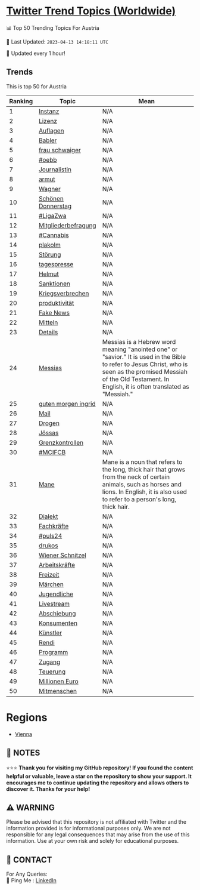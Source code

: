 [Twitter Trend Topics (Worldwide)](https://github.com/ErcinDedeoglu/Twitter-Trend-Topics)
==========


📊 Top 50 Trending Topics For Austria

📆 Last Updated: `2023-04-13 14:18:11 UTC`

🔧 Updated every 1 hour!


## Trends

This is top 50 for Austria

| Ranking | Topic | Mean |
| ------- | ------------ | ------------ |
| 1 | [Instanz](http://twitter.com/search?q=Instanz) | N/A |
| 2 | [Lizenz](http://twitter.com/search?q=Lizenz) | N/A |
| 3 | [Auflagen](http://twitter.com/search?q=Auflagen) | N/A |
| 4 | [Babler](http://twitter.com/search?q=Babler) | N/A |
| 5 | [frau schwaiger](http://twitter.com/search?q=frau+schwaiger) | N/A |
| 6 | [#oebb](http://twitter.com/search?q=%23oebb) | N/A |
| 7 | [Journalistin](http://twitter.com/search?q=Journalistin) | N/A |
| 8 | [armut](http://twitter.com/search?q=armut) | N/A |
| 9 | [Wagner](http://twitter.com/search?q=Wagner) | N/A |
| 10 | [Schönen Donnerstag](http://twitter.com/search?q=Sch%c3%b6nen+Donnerstag) | N/A |
| 11 | [#LigaZwa](http://twitter.com/search?q=%23LigaZwa) | N/A |
| 12 | [Mitgliederbefragung](http://twitter.com/search?q=Mitgliederbefragung) | N/A |
| 13 | [#Cannabis](http://twitter.com/search?q=%23Cannabis) | N/A |
| 14 | [plakolm](http://twitter.com/search?q=plakolm) | N/A |
| 15 | [Störung](http://twitter.com/search?q=St%c3%b6rung) | N/A |
| 16 | [tagespresse](http://twitter.com/search?q=tagespresse) | N/A |
| 17 | [Helmut](http://twitter.com/search?q=Helmut) | N/A |
| 18 | [Sanktionen](http://twitter.com/search?q=Sanktionen) | N/A |
| 19 | [Kriegsverbrechen](http://twitter.com/search?q=Kriegsverbrechen) | N/A |
| 20 | [produktivität](http://twitter.com/search?q=produktivit%c3%a4t) | N/A |
| 21 | [Fake News](http://twitter.com/search?q=Fake+News) | N/A |
| 22 | [Mitteln](http://twitter.com/search?q=Mitteln) | N/A |
| 23 | [Details](http://twitter.com/search?q=Details) | N/A |
| 24 | [Messias](http://twitter.com/search?q=Messias) | Messias is a Hebrew word meaning "anointed one" or "savior." It is used in the Bible to refer to Jesus Christ, who is seen as the promised Messiah of the Old Testament. In English, it is often translated as "Messiah." |
| 25 | [guten morgen ingrid](http://twitter.com/search?q=guten+morgen+ingrid) | N/A |
| 26 | [Mail](http://twitter.com/search?q=Mail) | N/A |
| 27 | [Drogen](http://twitter.com/search?q=Drogen) | N/A |
| 28 | [Jössas](http://twitter.com/search?q=J%c3%b6ssas) | N/A |
| 29 | [Grenzkontrollen](http://twitter.com/search?q=Grenzkontrollen) | N/A |
| 30 | [#MCIFCB](http://twitter.com/search?q=%23MCIFCB) | N/A |
| 31 | [Mane](http://twitter.com/search?q=Mane) | Mane is a noun that refers to the long, thick hair that grows from the neck of certain animals, such as horses and lions. In English, it is also used to refer to a person's long, thick hair. |
| 32 | [Dialekt](http://twitter.com/search?q=Dialekt) | N/A |
| 33 | [Fachkräfte](http://twitter.com/search?q=Fachkr%c3%a4fte) | N/A |
| 34 | [#puls24](http://twitter.com/search?q=%23puls24) | N/A |
| 35 | [drukos](http://twitter.com/search?q=drukos) | N/A |
| 36 | [Wiener Schnitzel](http://twitter.com/search?q=Wiener+Schnitzel) | N/A |
| 37 | [Arbeitskräfte](http://twitter.com/search?q=Arbeitskr%c3%a4fte) | N/A |
| 38 | [Freizeit](http://twitter.com/search?q=Freizeit) | N/A |
| 39 | [Märchen](http://twitter.com/search?q=M%c3%a4rchen) | N/A |
| 40 | [Jugendliche](http://twitter.com/search?q=Jugendliche) | N/A |
| 41 | [Livestream](http://twitter.com/search?q=Livestream) | N/A |
| 42 | [Abschiebung](http://twitter.com/search?q=Abschiebung) | N/A |
| 43 | [Konsumenten](http://twitter.com/search?q=Konsumenten) | N/A |
| 44 | [Künstler](http://twitter.com/search?q=K%c3%bcnstler) | N/A |
| 45 | [Rendi](http://twitter.com/search?q=Rendi) | N/A |
| 46 | [Programm](http://twitter.com/search?q=Programm) | N/A |
| 47 | [Zugang](http://twitter.com/search?q=Zugang) | N/A |
| 48 | [Teuerung](http://twitter.com/search?q=Teuerung) | N/A |
| 49 | [Millionen Euro](http://twitter.com/search?q=Millionen+Euro) | N/A |
| 50 | [Mitmenschen](http://twitter.com/search?q=Mitmenschen) | N/A |



# Regions

* [Vienna](</Austria/Vienna.md>)



## 📝 NOTES

⭐⭐⭐ **Thank you for visiting my GitHub repository! If you found the content helpful or valuable, leave a star on the repository to show your support. It encourages me to continue updating the repository and allows others to discover it. Thanks for your help!**


## ⚠️ WARNING

Please be advised that this repository is not affiliated with Twitter and the information provided is for informational purposes only. We are not responsible for any legal consequences that may arise from the use of this information. Use at your own risk and solely for educational purposes.


## 📨 CONTACT

 For Any Queries:  
            🏓 Ping Me : [LinkedIn](https://www.linkedin.com/in/ercindedeoglu/)
